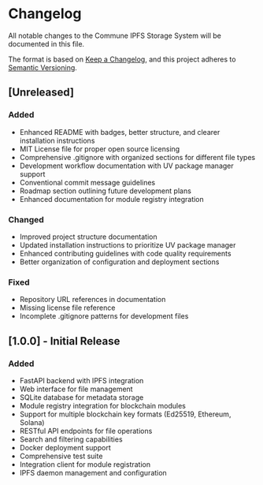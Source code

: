 # Changelog

All notable changes to the Commune IPFS Storage System will be documented in this file.

The format is based on [Keep a Changelog](https://keepachangelog.com/en/1.0.0/),
and this project adheres to [Semantic Versioning](https://semver.org/spec/v2.0.0.html).

## [Unreleased]

### Added
- Enhanced README with badges, better structure, and clearer installation instructions
- MIT License file for proper open source licensing
- Comprehensive .gitignore with organized sections for different file types
- Development workflow documentation with UV package manager support
- Conventional commit message guidelines
- Roadmap section outlining future development plans
- Enhanced documentation for module registry integration

### Changed
- Improved project structure documentation
- Updated installation instructions to prioritize UV package manager
- Enhanced contributing guidelines with code quality requirements
- Better organization of configuration and deployment sections

### Fixed
- Repository URL references in documentation
- Missing license file reference
- Incomplete .gitignore patterns for development files

## [1.0.0] - Initial Release

### Added
- FastAPI backend with IPFS integration
- Web interface for file management
- SQLite database for metadata storage
- Module registry integration for blockchain modules
- Support for multiple blockchain key formats (Ed25519, Ethereum, Solana)
- RESTful API endpoints for file operations
- Search and filtering capabilities
- Docker deployment support
- Comprehensive test suite
- Integration client for module registration
- IPFS daemon management and configuration

